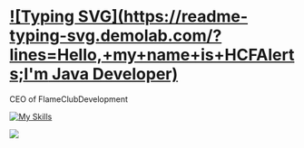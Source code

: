 # [![Typing SVG](https://readme-typing-svg.demolab.com/?lines=Hello,+my+name+is+HCFAlerts;I'm Java Developer)](https://git.io/typing-svg)

CEO of FlameClubDevelopment

[![My Skills](https://skillicons.dev/icons?i=eclipse,gradle,idea,java,js,kotlin,linux,maven,mongodb,mysql,redis,vscode&theme=dark)](https://skillicons.dev)

[![](https://visitcount.itsvg.in/api?id=HCFAlerts&label=Profile%20Views&color=12&icon=5&pretty=true)](https://visitcount.itsvg.in)
